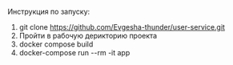 Инструкция по запуску:
1. git clone https://github.com/Evgesha-thunder/user-service.git
2. Пройти в рабочую дерикторию проекта
3. docker compose build
4. docker-compose run --rm -it app 
